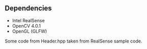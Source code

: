 ## Dependencies 

- Intel RealSense 
- OpenCV 4.0.1 
- OpenGL (GLFW) 

Some code from Header.hpp taken from RealSense sample code. 
